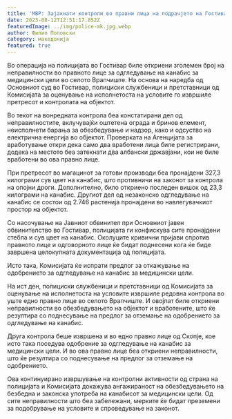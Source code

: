 ```yaml
---
title: 'МВР: Зајакнати контроли во правни лица на подрачјето на Гостивар и Скопје за одгледување на канабис за медицински цели: констатирани бројни неправилности, следуваат кривични пријави и одземања на одобрениј - 12 АВГУСТ 2023'
date: 2023-08-12T12:51:17.852Z
featuredImage: ../img/police-mk.jpg.webp
author: Филип Поповски
category: македонија
featured: true
---
```

Во операција на полицијата во Гостивар биле откриени зголемен број на неправилности во правното лице за одгледување на канабис за медицински цели во селото Врапчиште. На основа на наредба од Основниот суд во Гостивар, полициски службеници и претставници од Комисијата за оценување на исполнетоста на условите го извршиле претресот и контролата на објектот.

Во текот на вонредната контрола беа констатирани дел од неправилностите, вклучувајќи оштетена ограда и бринов елемент, неисполнети барања за обезбедување и надзор, како и одсуство на електрична енергија во објектот. Проверката на Агенцијата за вработување откри дека само два вработени лица биле регистрирани, додека на местото беа затекнати два албански државјани, кои не биле вработени во ова правно лице.

При претресот во магацинот за готови производи беа пронајдени 327,3 килограми сув цвет на канабис, што противничи на законот за контрола на опојни дроги. Дополнително, било откриено последен вишок од 23,3 килограми на канабис. Другиот дел од незаконско одгледување на канабис се состои од 2.746 растенија пронајдени во навлегувачкиот простор на објектот.

Со насочување на Јавниот обвинител при Основниот јавен обвинителство во Гостивар, полицијата ги конфискува сите пронајдени стебла и сув цвет на канабис. Околуците кривични пријави спротив правното лице и одговорното лице ќе бидат поднесени кога ќе биде завршена целокупната документација од полицијата.

Исто така, Комисијата ќе испрати предлог за откажување на одобрението за одгледување на канабис за медицински цели.

На ист ден, полициски службеници и претставници од Комисијата за оценување на исполнетоста на условите извршиле редовна контрола во уште едно правно лице во селото Врапчиште. И овојпат биле откриени неправилности во обезбедувањето на објектот и вработените, што ќе резултира со поднесување на предлог за отземање на одобрението за одгледување на канабис.

Друга контрола беше извршена и во едно правно лице од Скопје, кое исто така поседува одобрение за одгледување на канабис за медицински цели. И во ова правно лице беа откриени неправилности, што ќе резултира со поднесување на предлог за отземање на одобрението.

Ова континуирано извршување на контролни активности од страна на полицијата и Комисијата докажува ангажираност на обезбедувањето на безбедна и законска употреба на канабисот за медицински цели. Од сите неправилности што беа забележани, мерките ќе бидат преземени за подобрување на условите и спроведување на законот.
